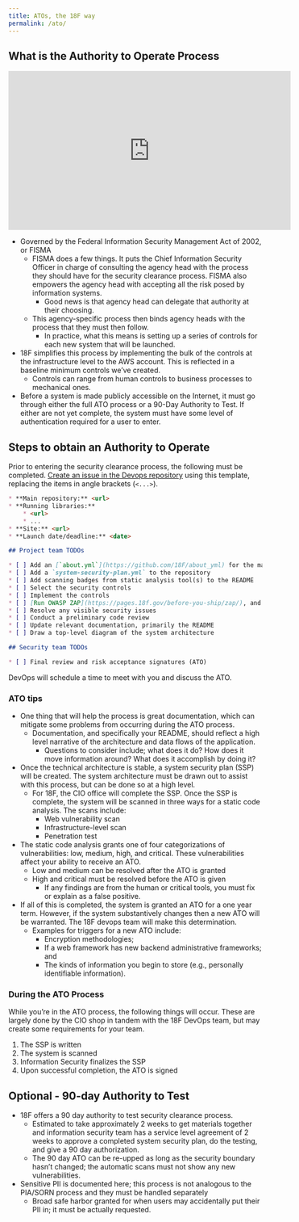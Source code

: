 ```yaml
---
title: ATOs, the 18F way
permalink: /ato/
---
```


## What is the Authority to Operate Process

<iframe width="560" height="315" src="https://www.youtube.com/embed/T1S52B1-NT4" frameborder="0" allowfullscreen></iframe>

* Governed by the Federal Information Security Management Act of 2002, or FISMA
    * FISMA does a few things. It puts the Chief Information Security Officer in charge of consulting the agency head with the process they should have for the security clearance process. FISMA also empowers the agency head with accepting all the risk posed by information systems.
        * Good news is that agency head can delegate that authority at their choosing.
    * This agency-specific process then binds agency heads with the process that they must then follow.
       * In practice, what this means is setting up a series of controls for each new system that will be launched.
* 18F simplifies this process by implementing the bulk of the controls at the infrastructure level to the AWS account. This is reflected in a baseline minimum controls we’ve created.
    * Controls can range from human controls to business processes to mechanical ones.
* Before a system is made publicly accessible on the Internet, it must go through either the full ATO process or a 90-Day Authority to Test. If either are not yet complete, the system must have some level of authentication required for a user to enter.

## Steps to obtain an Authority to Operate

Prior to entering the security clearance process, the following must be completed. [Create an issue in the Devops repository](https://github.com/18F/DevOps/issues/new?title=ATO+for+%3Cproject%3E) using this template, replacing the items in angle brackets (`<...>`).

```markdown
* **Main repository:** <url>
* **Running libraries:**
    * <url>
    * ...
* **Site:** <url>
* **Launch date/deadline:** <date>

## Project team TODOs

* [ ] Add an [`about.yml`](https://github.com/18F/about_yml) for the main repository
* [ ] Add a `system-security-plan.yml` to the repository
* [ ] Add scanning badges from static analysis tool(s) to the README
* [ ] Select the security controls
* [ ] Implement the controls
* [ ] [Run OWASP ZAP](https://pages.18f.gov/before-you-ship/zap/), and add the report to Google Drive
* [ ] Resolve any visible security issues
* [ ] Conduct a preliminary code review
* [ ] Update relevant documentation, primarily the README
* [ ] Draw a top-level diagram of the system architecture

## Security team TODOs

* [ ] Final review and risk acceptance signatures (ATO)
```

DevOps will schedule a time to meet with you and discuss the ATO.

### ATO tips

* One thing that will help the process is great documentation, which can mitigate some problems from occurring during the ATO process.
    * Documentation, and specifically your README, should reflect a high level narrative of the architecture and data flows of the application.
        * Questions to consider include; what does it do? How does it move information around? What does it accomplish by doing it?
* Once the technical architecture is stable, a system security plan (SSP) will be created. The system architecture must be drawn out to assist with this process, but can be done so at a high level.
    * For 18F, the CIO office will complete the SSP. Once the SSP is complete, the system will be scanned in three ways for a static code analysis. The scans include:
        * Web vulnerability scan
        * Infrastructure-level scan
        * Penetration test
* The static code analysis grants one of four categorizations of vulnerabilities: low, medium, high, and critical. These vulnerabilities affect your ability to receive an ATO.
    * Low and medium can be resolved after the ATO is granted
    * High and critical must be resolved before the ATO is given
        * If any findings are from the human or critical tools, you must fix or explain as a false positive.
* If all of this is completed, the system is granted an ATO for a one year term. However, if the system substantively changes then a new ATO will be warranted. The 18F devops team will make this determination.
    * Examples for triggers for a new ATO include:
        * Encryption methodologies;
        * If a web framework has new backend administrative frameworks; and
        * The kinds of information you begin to store (e.g., personally identifiable information).

### During the ATO Process

While you’re in the ATO process, the following things will occur. These are largely done by the CIO shop in tandem with the 18F DevOps team, but may create some requirements for your team.

1. The SSP is written
1. The system is scanned
1. Information Security finalizes the SSP
1. Upon successful completion, the ATO is signed

## Optional - 90-day Authority to Test

* 18F offers a 90 day authority to test security clearance process.
    * Estimated to take approximately 2 weeks to get materials together and information security team has a service level agreement of 2 weeks to approve a completed system security plan, do the testing, and give a 90 day authorization.
    * The 90 day ATO can be re-upped as long as the security boundary hasn’t changed; the automatic scans must not show any new vulnerabilities.
* Sensitive PII is documented here; this process is not analogous to the PIA/SORN process and they must be handled separately
    * Broad safe harbor granted for when users may accidentally put their PII in; it must be actually requested.
